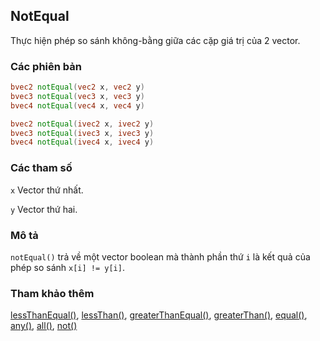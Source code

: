## NotEqual
Thực hiện phép so sánh không-bằng giữa các cặp giá trị của 2 vector.

### Các phiên bản
```glsl
bvec2 notEqual(vec2 x, vec2 y)  
bvec3 notEqual(vec3 x, vec3 y)  
bvec4 notEqual(vec4 x, vec4 y)  

bvec2 notEqual(ivec2 x, ivec2 y)  
bvec3 notEqual(ivec3 x, ivec3 y)  
bvec4 notEqual(ivec4 x, ivec4 y)
```

### Các tham số
```x``` Vector thứ nhất.

```y``` Vector thứ hai.

### Mô tả
```notEqual()``` trả về một vector boolean mà thành phần thứ ```i``` là kết quả của phép so sánh ```x[i] != y[i]```.

### Tham khảo thêm
[lessThanEqual()](/glossary/?lan=vi&search=lessThanEqual), [lessThan()](/glossary/?lan=vi&search=lessThan), [greaterThanEqual()](/glossary/?lan=vi&search=greaterThanEqual), [greaterThan()](/glossary/?lan=vi&search=greaterThan), [equal()](/glossary/?lan=vi&search=equal), [any()](/glossary/?lan=vi&search=any), [all()](/glossary/?lan=vi&search=all), [not()](/glossary/?lan=vi&search=not)
